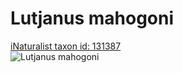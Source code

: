 
Lutjanus mahogoni
=================
  
[iNaturalist taxon id: 131387](https://www.inaturalist.org/taxa/131387)  
![Lutjanus mahogoni](https://inaturalist-open-data.s3.amazonaws.com/photos/167806012/medium.jpeg)